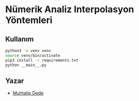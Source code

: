 # Nümerik Analiz Interpolasyon Yöntemleri

## Kullanım

```bash
python3 -m venv venv
source venv/bin/activate
pip3 install -r requirements.txt
python __main__.py
```

## Yazar

- [Muhtalip Dede](mailto:muhtalipdede@gmail.com)
